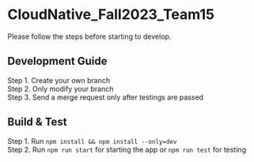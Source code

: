 # CloudNative_Fall2023_Team15
Please follow the steps before starting to develop.

## Development Guide
Step 1. Create your own branch  
Step 2. Only modify your branch  
Step 3. Send a merge request only after testings are passed

## Build & Test
Step 1. Run `npm install && npm install --only=dev`  
Step 2. Run `npm run start` for starting the app or `npm run test` for testing  